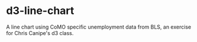 d3-line-chart
=======================

A line chart using CoMO specific unemployment data from BLS, an exercise for Chris Canipe's d3 class.
